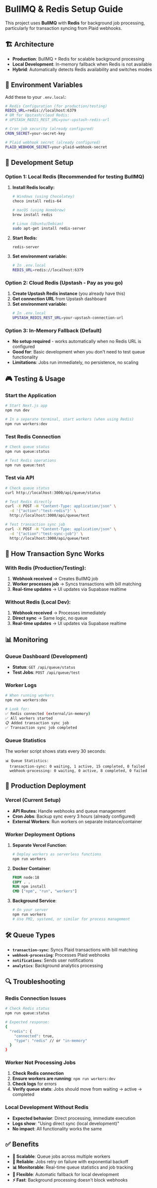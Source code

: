 # BullMQ & Redis Setup Guide

This project uses **BullMQ** with **Redis** for background job processing, particularly for transaction syncing from Plaid webhooks.

## 🏗️ Architecture

- **Production**: BullMQ + Redis for scalable background processing
- **Local Development**: In-memory fallback when Redis is not available
- **Hybrid**: Automatically detects Redis availability and switches modes

## 🔧 Environment Variables

Add these to your `.env.local`:

```bash
# Redis Configuration (for production/testing)
REDIS_URL=redis://localhost:6379
# OR for Upstash/cloud Redis:
# UPSTASH_REDIS_REST_URL=your-upstash-redis-url

# Cron job security (already configured)
CRON_SECRET=your-secret-key

# Plaid webhook secret (already configured)
PLAID_WEBHOOK_SECRET=your-plaid-webhook-secret
```

## 🚀 Development Setup

### Option 1: Local Redis (Recommended for testing BullMQ)

1. **Install Redis locally:**
   ```bash
   # Windows (using Chocolatey)
   choco install redis-64

   # macOS (using Homebrew)
   brew install redis

   # Linux (Ubuntu/Debian)
   sudo apt-get install redis-server
   ```

2. **Start Redis:**
   ```bash
   redis-server
   ```

3. **Set environment variable:**
   ```bash
   # In .env.local
   REDIS_URL=redis://localhost:6379
   ```

### Option 2: Cloud Redis (Upstash - Pay as you go)

1. **Create Upstash Redis instance** (you already have this)
2. **Get connection URL** from Upstash dashboard
3. **Set environment variable:**
   ```bash
   # In .env.local
   UPSTASH_REDIS_REST_URL=your-upstash-connection-url
   ```

### Option 3: In-Memory Fallback (Default)

- **No setup required** - works automatically when no Redis URL is configured
- **Good for**: Basic development when you don't need to test queue functionality
- **Limitations**: Jobs run immediately, no persistence, no scaling

## 🎮 Testing & Usage

### Start the Application
```bash
# Start Next.js app
npm run dev

# In a separate terminal, start workers (when using Redis)
npm run workers:dev
```

### Test Redis Connection
```bash
# Check queue status
npm run queue:status

# Test Redis operations
npm run queue:test
```

### Test via API
```bash
# Check queue status
curl http://localhost:3000/api/queue/status

# Test Redis directly
curl -X POST -H "Content-Type: application/json" \
  -d '{"action":"test-redis"}' \
  http://localhost:3000/api/queue/test

# Test transaction sync job
curl -X POST -H "Content-Type: application/json" \
  -d '{"action":"test-sync-job"}' \
  http://localhost:3000/api/queue/test
```

## 🔄 How Transaction Sync Works

### With Redis (Production/Testing):
1. **Webhook received** → Creates BullMQ job
2. **Worker processes job** → Syncs transactions with bill matching
3. **Real-time updates** → UI updates via Supabase realtime

### Without Redis (Local Dev):
1. **Webhook received** → Processes immediately
2. **Direct sync** → Same logic, no queue
3. **Real-time updates** → UI updates via Supabase realtime

## 📊 Monitoring

### Queue Dashboard (Development)
- **Status**: `GET /api/queue/status`
- **Test Jobs**: `POST /api/queue/test`

### Worker Logs
```bash
# When running workers
npm run workers:dev

# Look for:
✅ Redis connected (external/in-memory)
✅ All workers started
📋 Added transaction sync job
✅ Transaction sync job completed
```

### Queue Statistics
The worker script shows stats every 30 seconds:
```
📊 Queue Statistics:
  transaction-sync: 0 waiting, 1 active, 15 completed, 0 failed
  webhook-processing: 0 waiting, 0 active, 8 completed, 0 failed
```

## 🚚 Production Deployment

### Vercel (Current Setup)
- **API Routes**: Handle webhooks and queue management
- **Cron Jobs**: Backup sync every 3 hours (already configured)
- **External Workers**: Run workers on separate instance/container

### Worker Deployment Options

1. **Separate Vercel Function**:
   ```bash
   # Deploy workers as serverless functions
   npm run workers
   ```

2. **Docker Container**:
   ```dockerfile
   FROM node:18
   COPY . .
   RUN npm install
   CMD ["npm", "run", "workers"]
   ```

3. **Background Service**:
   ```bash
   # On your server
   npm run workers
   # Use PM2, systemd, or similar for process management
   ```

## 🛠️ Queue Types

- **`transaction-sync`**: Syncs Plaid transactions with bill matching
- **`webhook-processing`**: Processes Plaid webhooks
- **`notifications`**: Sends user notifications
- **`analytics`**: Background analytics processing

## 🔍 Troubleshooting

### Redis Connection Issues
```bash
# Check Redis status
npm run queue:status

# Expected response:
{
  "redis": {
    "connected": true,
    "type": "redis" // or "in-memory"
  }
}
```

### Worker Not Processing Jobs
1. **Check Redis connection**
2. **Ensure workers are running**: `npm run workers:dev`
3. **Check logs** for errors
4. **Verify queue stats**: Jobs should move from waiting → active → completed

### Local Development Without Redis
- **Expected behavior**: Direct processing, immediate execution
- **Logs show**: "Using direct sync (local development)"
- **No impact**: All functionality works the same

## ✅ Benefits

- **🚀 Scalable**: Queue jobs across multiple workers
- **🔄 Reliable**: Jobs retry on failure with exponential backoff
- **📊 Monitorable**: Real-time queue statistics and job tracking
- **🔧 Flexible**: Automatic fallback for local development
- **⚡ Fast**: Background processing doesn't block webhooks